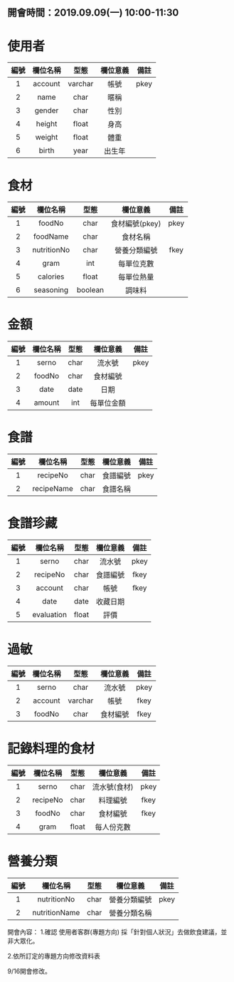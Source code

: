 ## 開會時間：2019.09.09(一) 10:00-11:30 ##
使用者
=========================
|     編號    |     欄位名稱     |     型態     |     欄位意義     |     備註     |
|:-----------:|:---------------:|:------------:|:---------------:|:------------:|
|      1      |     account     |    varchar   |       帳號      |      pkey     |
|      2      |     name        |    char      |       暱稱      |               |
|      3      |     gender      |    char      |       性別      |               |
|      4      |     height      |    float     |       身高      |               |
|      5      |     weight      |    float     |       體重      |               |
|      6      |     birth       |    year      |       出生年    |               |


食材
=========================
|     編號    |     欄位名稱     |     型態     |     欄位意義     |     備註     |
|:-----------:|:---------------:|:------------:|:---------------:|:------------:|
|      1      |     foodNo      |     char     |  食材編號(pkey)  |      pkey     |
|      2      |     foodName    |     char     |     食材名稱     |               |
|      3      |     nutritionNo |     char     |   營養分類編號   |      fkey      |
|      4      |     gram        |     int      |    每單位克數    |               |
|      5      |     calories    |     float    |    每單位熱量    |               |
|      6      |     seasoning   |     boolean  |      調味料     |               |


金額
=========================
|     編號    |     欄位名稱     |     型態     |     欄位意義     |     備註     |
|:-----------:|:---------------:|:------------:|:---------------:|:------------:|
|      1      |     serno       |     char     |      流水號      |      pkey     |
|      2      |     foodNo      |     char     |    食材編號      |               |
|      3      |     date        |     date     |       日期       |               |
|      4      |     amount      |     int      |    每單位金額    |               |


食譜
=========================
|     編號    |     欄位名稱     |     型態     |     欄位意義     |     備註     |
|:-----------:|:---------------:|:------------:|:---------------:|:------------:|
|      1      |     recipeNo    |      char    |     食譜編號     |     pkey    |
|      2      |     recipeName  |      char    |     食譜名稱     |             |


食譜珍藏
=========================
|     編號    |     欄位名稱     |     型態     |     欄位意義     |     備註     |
|:-----------:|:---------------:|:------------:|:---------------:|:------------:|
|      1      |     serno       |    char      |      流水號      |     pkey    |
|      2      |     recipeNo    |    char      |     食譜編號     |     fkey    |
|      3      |     account     |    char      |       帳號      |     fkey    |
|      4      |     date        |    date      |      收藏日期    |             |
|      5      |     evaluation  |    float     |       評價      |             |


過敏
=========================
|     編號    |     欄位名稱     |     型態     |     欄位意義     |     備註     |
|:-----------:|:---------------:|:------------:|:---------------:|:------------:|
|      1      |      serno      |     char     |      流水號     |     pkey    |
|      2      |      account    |     varchar  |      帳號       |     fkey     |
|      3      |      foodNo     |     char     |    食材編號      |     fkey     |


記錄料理的食材
=========================
|     編號    |     欄位名稱     |     型態     |     欄位意義     |     備註     |
|:-----------:|:---------------:|:------------:|:---------------:|:------------:|
|      1      |      serno      |     char     |   流水號(食材)   |     pkey    |
|      2      |      recipeNo   |     char     |     料理編號     |     fkey    |
|      3      |      foodNo     |     char     |     食材編號     |     fkey    |
|      4      |      gram       |     float    |    每人份克數    |             |


營養分類
=========================
|     編號    |     欄位名稱     |     型態     |     欄位意義     |     備註     |
|:-----------:|:---------------:|:------------:|:---------------:|:------------:|
|      1      |   nutritionNo   |     char     |    營養分類編號   |      pkey     |
|      2      |   nutritionName |     char     |    營養分類名稱   |               |


開會內容：
1.確認 使用者客群(專題方向)
採「針對個人狀況」去做飲食建議，並非大眾化。

2.依所訂定的專題方向修改資料表

9/16開會修改。
